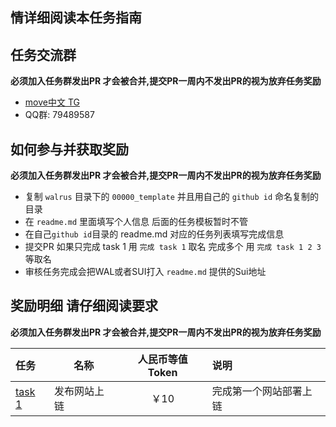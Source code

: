 ## 情详细阅读本任务指南

## 任务交流群
**必须加入任务群发出PR 才会被合并,提交PR一周内不发出PR的视为放弃任务奖励**
- [move中文 TG](https://t.me/move_cn)
- QQ群: 79489587

## 如何参与并获取奖励
**必须加入任务群发出PR 才会被合并,提交PR一周内不发出PR的视为放弃任务奖励**

- 复制 `walrus` 目录下的 `00000_template` 并且用自己的 `github id` 命名复制的目录
- 在 `readme.md` 里面填写个人信息 后面的任务模板暂时不管
- 在自己`github id`目录的 readme.md 对应的任务列表填写完成信息
- 提交PR 如果只完成 task 1 用 `完成 task 1` 取名 完成多个 用 `完成 task 1 2 3` 等取名
- 审核任务完成会把WAL或者SUI打入 `readme.md` 提供的Sui地址


## 奖励明细 请仔细阅读要求
**必须加入任务群发出PR 才会被合并,提交PR一周内不发出PR的视为放弃任务奖励**

| 任务                      | 名称     | 人民币等值Token | 说明          |
|:------------------------|--------|:----------:|:------------|
| [task 1](01.publish.md) | 发布网站上链 |    ￥10     | 完成第一个网站部署上链 |
